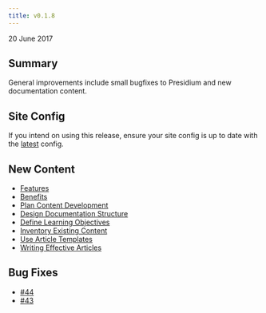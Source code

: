 ```yaml
---
title: v0.1.8
---
```


20 June 2017

## Summary

General improvements include small bugfixes to Presidium and new documentation content.

## Site Config

If you intend on using this release, ensure your site config is up to date with the [latest](https://github.com/SPANDigital/presidium-template/releases/tag/v0.1.8) config.

## New Content

- [Features]({{site.sections-baseurl}}#features)
- [Benefits]({{site.sections-baseurl}}#benefits)
- [Plan Content Development]({{site.sections-baseurl}}best-practices/#plan-content-development)
- [Design Documentation Structure]({{site.sections-baseurl}}best-practices/#design-documentation-structure)
- [Define Learning Objectives]({{site.sections-baseurl}}best-practices/#define-learning-objectives)
- [Inventory Existing Content]({{site.sections-baseurl}}best-practices/#inventory-existing-content)
- [Use Article Templates]({{site.sections-baseurl}}best-practices/#use-article-templates)
- [Writing Effective Articles]({{site.sections-baseurl}}best-practices/#writing-effective-articles)

## Bug Fixes

- [#44](https://github.com/SPANDigital/presidium/issues/44)
- [#43](https://github.com/SPANDigital/presidium/issues/43)
